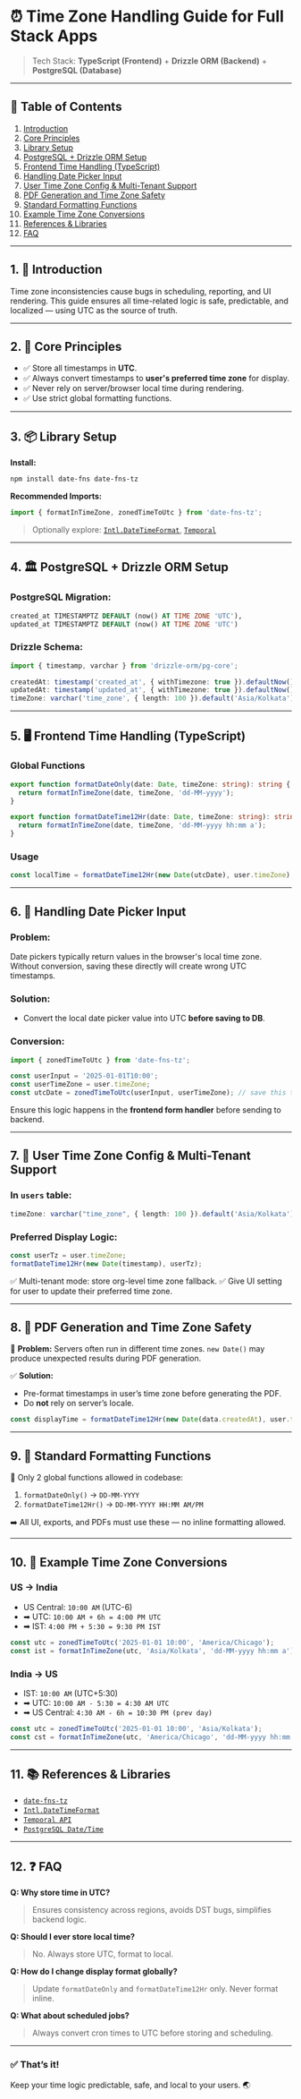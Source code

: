 # ⏰ Time Zone Handling Guide for Full Stack Apps

> Tech Stack: **TypeScript (Frontend)** + **Drizzle ORM (Backend)** + **PostgreSQL (Database)**

---

## 📘 Table of Contents

1. [Introduction](#1-introduction)
2. [Core Principles](#2-core-principles)
3. [Library Setup](#3-library-setup)
4. [PostgreSQL + Drizzle ORM Setup](#4-postgresql--drizzle-orm-setup)
5. [Frontend Time Handling (TypeScript)](#5-frontend-time-handling-typescript)
6. [Handling Date Picker Input](#6-handling-date-picker-input)
7. [User Time Zone Config & Multi-Tenant Support](#7-user-time-zone-config--multi-tenant-support)
8. [PDF Generation and Time Zone Safety](#8-pdf-generation-and-time-zone-safety)
9. [Standard Formatting Functions](#9-standard-formatting-functions)
10. [Example Time Zone Conversions](#10-example-time-zone-conversions)
11. [References & Libraries](#11-references--libraries)
12. [FAQ](#12-faq)

---

## 1. 🧩 Introduction

Time zone inconsistencies cause bugs in scheduling, reporting, and UI rendering. This guide ensures all time-related logic is safe, predictable, and localized — using UTC as the source of truth.

---

## 2. 📐 Core Principles

- ✅ Store all timestamps in **UTC**.
- ✅ Always convert timestamps to **user's preferred time zone** for display.
- ✅ Never rely on server/browser local time during rendering.
- ✅ Use strict global formatting functions.

---

## 3. 📦 Library Setup

**Install:**
```bash
npm install date-fns date-fns-tz
```

**Recommended Imports:**
```ts
import { formatInTimeZone, zonedTimeToUtc } from 'date-fns-tz';
```

> Optionally explore: [`Intl.DateTimeFormat`](https://developer.mozilla.org/en-US/docs/Web/JavaScript/Reference/Global_Objects/Intl/DateTimeFormat), [`Temporal`](https://tc39.es/proposal-temporal/)

---

## 4. 🏛 PostgreSQL + Drizzle ORM Setup

### PostgreSQL Migration:
```sql
created_at TIMESTAMPTZ DEFAULT (now() AT TIME ZONE 'UTC'),
updated_at TIMESTAMPTZ DEFAULT (now() AT TIME ZONE 'UTC')
```

### Drizzle Schema:
```ts
import { timestamp, varchar } from 'drizzle-orm/pg-core';

createdAt: timestamp('created_at', { withTimezone: true }).defaultNow(),
updatedAt: timestamp('updated_at', { withTimezone: true }).defaultNow(),
timeZone: varchar('time_zone', { length: 100 }).default('Asia/Kolkata'),
```

---

## 5. 🖥 Frontend Time Handling (TypeScript)

### Global Functions
```ts
export function formatDateOnly(date: Date, timeZone: string): string {
  return formatInTimeZone(date, timeZone, 'dd-MM-yyyy');
}

export function formatDateTime12Hr(date: Date, timeZone: string): string {
  return formatInTimeZone(date, timeZone, 'dd-MM-yyyy hh:mm a');
}
```

### Usage
```ts
const localTime = formatDateTime12Hr(new Date(utcDate), user.timeZone);
```

---

## 6. 📆 Handling Date Picker Input

### Problem:
Date pickers typically return values in the browser's local time zone. Without conversion, saving these directly will create wrong UTC timestamps.

### Solution:
- Convert the local date picker value into UTC **before saving to DB**.

### Conversion:
```ts
import { zonedTimeToUtc } from 'date-fns-tz';

const userInput = '2025-01-01T10:00';
const userTimeZone = user.timeZone;
const utcDate = zonedTimeToUtc(userInput, userTimeZone); // save this to DB
```

Ensure this logic happens in the **frontend form handler** before sending to backend.

---

## 7. 👤 User Time Zone Config & Multi-Tenant Support

### In `users` table:
```ts
timeZone: varchar("time_zone", { length: 100 }).default('Asia/Kolkata')
```

### Preferred Display Logic:
```ts
const userTz = user.timeZone;
formatDateTime12Hr(new Date(timestamp), userTz);
```

✅ Multi-tenant mode: store org-level time zone fallback.
✅ Give UI setting for user to update their preferred time zone.

---

## 8. 📄 PDF Generation and Time Zone Safety

📌 **Problem:** Servers often run in different time zones. `new Date()` may produce unexpected results during PDF generation.

✅ **Solution:**
- Pre-format timestamps in user’s time zone before generating the PDF.
- Do **not** rely on server’s locale.

```ts
const displayTime = formatDateTime12Hr(new Date(data.createdAt), user.timeZone);
```

---

## 9. 🧪 Standard Formatting Functions

📌 Only 2 global functions allowed in codebase:

1. `formatDateOnly()` → `DD-MM-YYYY`
2. `formatDateTime12Hr()` → `DD-MM-YYYY HH:MM AM/PM`

➡️ All UI, exports, and PDFs must use these — no inline formatting allowed.

---

## 10. 🔁 Example Time Zone Conversions

### US → India

- US Central: `10:00 AM` (UTC-6)
- ➡ UTC: `10:00 AM + 6h = 4:00 PM UTC`
- ➡ IST: `4:00 PM + 5:30 = 9:30 PM IST`

```ts
const utc = zonedTimeToUtc('2025-01-01 10:00', 'America/Chicago');
const ist = formatInTimeZone(utc, 'Asia/Kolkata', 'dd-MM-yyyy hh:mm a');
```

### India → US

- IST: `10:00 AM` (UTC+5:30)
- ➡ UTC: `10:00 AM - 5:30 = 4:30 AM UTC`
- ➡ US Central: `4:30 AM - 6h = 10:30 PM (prev day)`

```ts
const utc = zonedTimeToUtc('2025-01-01 10:00', 'Asia/Kolkata');
const cst = formatInTimeZone(utc, 'America/Chicago', 'dd-MM-yyyy hh:mm a');
```

---

## 11. 📚 References & Libraries

- [`date-fns-tz`](https://github.com/marnusw/date-fns-tz)
- [`Intl.DateTimeFormat`](https://developer.mozilla.org/en-US/docs/Web/JavaScript/Reference/Global_Objects/Intl/DateTimeFormat)
- [`Temporal API`](https://tc39.es/proposal-temporal/)
- [`PostgreSQL Date/Time`](https://www.postgresql.org/docs/current/datatype-datetime.html)

---

## 12. ❓ FAQ

**Q: Why store time in UTC?**
> Ensures consistency across regions, avoids DST bugs, simplifies backend logic.

**Q: Should I ever store local time?**
> No. Always store UTC, format to local.

**Q: How do I change display format globally?**
> Update `formatDateOnly` and `formatDateTime12Hr` only. Never format inline.

**Q: What about scheduled jobs?**
> Always convert cron times to UTC before storing and scheduling.

---

### ✅ That’s it! 
Keep your time logic predictable, safe, and local to your users. 🌏
